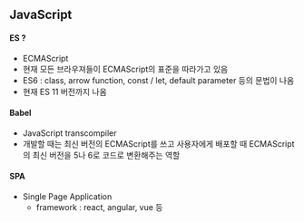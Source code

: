 ## JavaScript

#### ES ? 

- ECMAScript
- 현재 모든 브라우져들이 ECMAScript의 표준을 따라가고 있음
- ES6 : class, arrow function, const / let, default parameter 등의 문법이 나옴
- 현재 ES 11 버전까지 나옴

####  Babel

- JavaScript transcompiler
- 개발할 때는 최신 버전의 ECMAScript를 쓰고 사용자에게 배포할 때 ECMAScript의 최신 버전을 5나 6로 코드로 변환해주는 역할

#### SPA

- Single Page Application
  - framework : react, angular, vue 등

